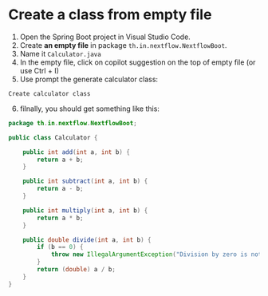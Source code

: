 
# Create a class from empty file

1. Open the Spring Boot project in Visual Studio Code.
2. Create **an empty file** in package `th.in.nextflow.NextflowBoot`.
3. Name it `Calculator.java`
4. In the empty file, click on copilot suggestion on the top of empty file (or use Ctrl + I)
5. Use prompt the generate calculator class:

```
Create calculator class
```

6. filnally, you should get something like this:

```java
package th.in.nextflow.NextflowBoot;

public class Calculator {

    public int add(int a, int b) {
        return a + b;
    }

    public int subtract(int a, int b) {
        return a - b;
    }

    public int multiply(int a, int b) {
        return a * b;
    }

    public double divide(int a, int b) {
        if (b == 0) {
            throw new IllegalArgumentException("Division by zero is not allowed.");
        }
        return (double) a / b;
    }
}
```